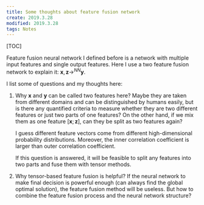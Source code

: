 ```yaml
---
title: Some thoughts about feature fusion network
create: 2019.3.28
modified: 2019.3.28
tags: Notes
---
```

[TOC]

Feature fusion neural network I defined before is a network with multiple input features and single output features.
Here I use a two feature fusion network to explain it: $\mathbf{x}, \mathbf{z} \rightarrow^{NN} \mathbf{y}$.

I list some of questions and my thoughts here:

1. Why $\mathbf{x}$ and $\mathbf{y}$ can be called two features here? Maybe they are taken from different
domains and can be distinguished by humans easily, but is there any quantified criteria to measure
whether they are two different features or just two parts of one features? On the other hand, if we mix them
as one feature $[\mathbf{x};\mathbf{z}]$, can they be split as two features again?

    I guess different feature vectors come from different high-dimensional probability distributions.
    Moreover, the inner correlation coefficient is larger than outer correlation coefficient.

    If this question is answered, it will be feasible to split any features into two parts and fuse them with tensor
    methods.

2. Why tensor-based feature fusion is helpful? If the neural network to make final decision is powerful enough
(can always find the global optimal solution), the feature fusion method will be useless. But how to combine the
feature fusion process and the neural network structure?

